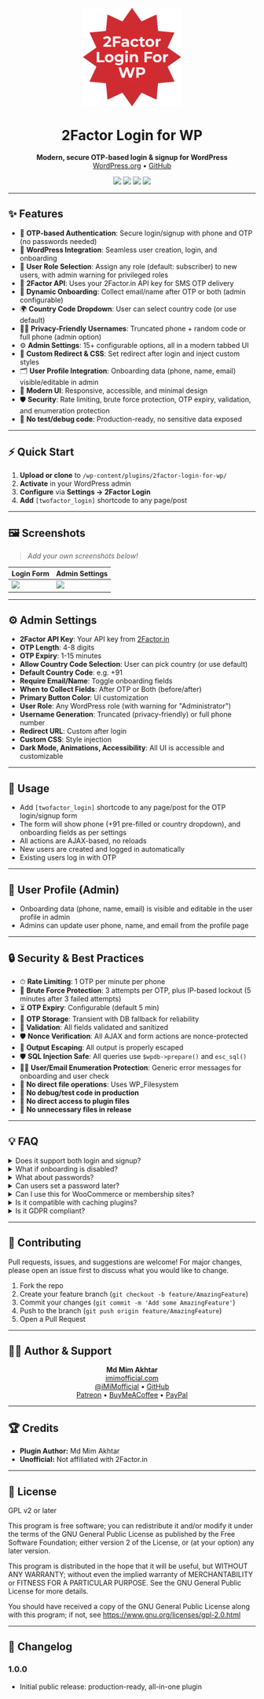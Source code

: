 <!-- Banner/Logo -->
<p align="center">
  <img src="https://raw.githubusercontent.com/iMiMofficial/2FactorLoginForWP/main/assets/img/logo.svg" alt="2Factor Login for WP" width="200"/>
</p>

<h1 align="center">2Factor Login for WP</h1>

<p align="center">
  <b>Modern, secure OTP-based login & signup for WordPress</b><br/>
  <a href="https://wordpress.org/plugins/2factor-login-for-wp/">WordPress.org</a> • <a href="https://github.com/iMiMofficial/2FactorLoginForWP">GitHub</a>
</p>

<p align="center">
  <img src="https://img.shields.io/badge/WordPress-5.0%2B-blue"/>
  <img src="https://img.shields.io/badge/Tested%20up%20to-6.8-brightgreen"/>
  <img src="https://img.shields.io/badge/License-GPLv2%2B-blue"/>
  <img src="https://img.shields.io/badge/Stable%20tag-1.0.0-blue"/>
</p>

---

## ✨ Features
- 🔐 **OTP-based Authentication**: Secure login/signup with phone and OTP (no passwords needed)
- 🔄 **WordPress Integration**: Seamless user creation, login, and onboarding
- 👤 **User Role Selection**: Assign any role (default: subscriber) to new users, with admin warning for privileged roles
- 📲 **2Factor API**: Uses your 2Factor.in API key for SMS OTP delivery
- 📝 **Dynamic Onboarding**: Collect email/name after OTP or both (admin configurable)
- 🌍 **Country Code Dropdown**: User can select country code (or use default)
- 🕵️‍♂️ **Privacy-Friendly Usernames**: Truncated phone + random code or full phone (admin option)
- ⚙️ **Admin Settings**: 15+ configurable options, all in a modern tabbed UI
- 🎨 **Custom Redirect & CSS**: Set redirect after login and inject custom styles
- 🗂 **User Profile Integration**: Onboarding data (phone, name, email) visible/editable in admin
- 💎 **Modern UI**: Responsive, accessible, and minimal design
- 🛡 **Security**: Rate limiting, brute force protection, OTP expiry, validation, and enumeration protection
- 🚫 **No test/debug code**: Production-ready, no sensitive data exposed

---

## ⚡ Quick Start
1. **Upload or clone** to `/wp-content/plugins/2factor-login-for-wp/`
2. **Activate** in your WordPress admin
3. **Configure** via <b>Settings → 2Factor Login</b>
4. **Add** `[twofactor_login]` shortcode to any page/post

---

## 🖼 Screenshots
> _Add your own screenshots below!_

| Login Form | Admin Settings |
|------------|---------------|
| ![](https://raw.githubusercontent.com/iMiMofficial/2FactorLoginForWP/main/assets/screenshots/login-form.png) | ![](https://raw.githubusercontent.com/iMiMofficial/2FactorLoginForWP/main/assets/screenshots/admin-settings.png) |

---

## ⚙️ Admin Settings
- **2Factor API Key**: Your API key from [2Factor.in](https://2factor.in)
- **OTP Length**: 4-8 digits
- **OTP Expiry**: 1-15 minutes
- **Allow Country Code Selection**: User can pick country (or use default)
- **Default Country Code**: e.g. +91
- **Require Email/Name**: Toggle onboarding fields
- **When to Collect Fields**: After OTP or Both (before/after)
- **Primary Button Color**: UI customization
- **User Role**: Any WordPress role (with warning for "Administrator")
- **Username Generation**: Truncated (privacy-friendly) or full phone number
- **Redirect URL**: Custom after login
- **Custom CSS**: Style injection
- **Dark Mode, Animations, Accessibility**: All UI is accessible and customizable

---

## 📝 Usage
- Add `[twofactor_login]` shortcode to any page/post for the OTP login/signup form
- The form will show phone (+91 pre-filled or country dropdown), and onboarding fields as per settings
- All actions are AJAX-based, no reloads
- New users are created and logged in automatically
- Existing users log in with OTP

---

## 👤 User Profile (Admin)
- Onboarding data (phone, name, email) is visible and editable in the user profile in admin
- Admins can update user phone, name, and email from the profile page

---

## 🔒 Security & Best Practices
- ⏱ **Rate Limiting**: 1 OTP per minute per phone
- 🚫 **Brute Force Protection**: 3 attempts per OTP, plus IP-based lockout (5 minutes after 3 failed attempts)
- ⏳ **OTP Expiry**: Configurable (default 5 min)
- 💾 **OTP Storage**: Transient with DB fallback for reliability
- 🧹 **Validation**: All fields validated and sanitized
- 🛡 **Nonce Verification**: All AJAX and form actions are nonce-protected
- 🧼 **Output Escaping**: All output is properly escaped
- 🛡 **SQL Injection Safe**: All queries use `$wpdb->prepare()` and `esc_sql()`
- 🕵️‍♂️ **User/Email Enumeration Protection**: Generic error messages for onboarding and user check
- 📁 **No direct file operations**: Uses WP_Filesystem
- 🚫 **No debug/test code in production**
- 🚫 **No direct access to plugin files**
- 🧹 **No unnecessary files in release**

---

## 💡 FAQ
<details>
<summary>Does it support both login and signup?</summary>
Yes! If the phone exists, user logs in. If not, a new user is created.
</details>
<details>
<summary>What if onboarding is disabled?</summary>
Username and email are auto-generated from the phone number.
</details>
<details>
<summary>What about passwords?</summary>
Passwords are randomly generated and not shown to the user. Users log in with OTP.
</details>
<details>
<summary>Can users set a password later?</summary>
Yes, via the default WordPress "Lost your password?" link or admin profile.
</details>
<details>
<summary>Can I use this for WooCommerce or membership sites?</summary>
Yes, it works with any plugin that uses standard WordPress user accounts.
</details>
<details>
<summary>Is it compatible with caching plugins?</summary>
Yes, OTPs are stored in transients with DB fallback for reliability.
</details>
<details>
<summary>Is it GDPR compliant?</summary>
No personal data is sent to 2Factor.in except the phone number for OTP delivery. All data is stored in your WordPress site.
</details>

---

## 🤝 Contributing
Pull requests, issues, and suggestions are welcome! For major changes, please open an issue first to discuss what you would like to change.

1. Fork the repo
2. Create your feature branch (`git checkout -b feature/AmazingFeature`)
3. Commit your changes (`git commit -m 'Add some AmazingFeature'`)
4. Push to the branch (`git push origin feature/AmazingFeature`)
5. Open a Pull Request

---

## 🙋‍♂️ Author & Support
<p align="center">
  <b>Md Mim Akhtar</b><br/>
  <a href="https://www.imimofficial.com">imimofficial.com</a><br/>
  <a href="https://twitter.com/iMiMofficial">@iMiMofficial</a> • <a href="https://github.com/iMiMofficial">GitHub</a><br/>
  <a href="https://www.patreon.com/iMiMofficial">Patreon</a> • <a href="https://www.buymeacoffee.com/imimofficial">BuyMeACoffee</a> • <a href="https://paypal.me/imimofficial">PayPal</a>
</p>

---

## 🏆 Credits
- **Plugin Author:** Md Mim Akhtar
- **Unofficial:** Not affiliated with 2Factor.in

---

## 📜 License
GPL v2 or later

This program is free software; you can redistribute it and/or modify it under the terms of the GNU General Public License as published by the Free Software Foundation; either version 2 of the License, or (at your option) any later version.

This program is distributed in the hope that it will be useful, but WITHOUT ANY WARRANTY; without even the implied warranty of MERCHANTABILITY or FITNESS FOR A PARTICULAR PURPOSE. See the GNU General Public License for more details.

You should have received a copy of the GNU General Public License along with this program; if not, see https://www.gnu.org/licenses/gpl-2.0.html

---

## 📅 Changelog
### 1.0.0
- Initial public release: production-ready, all-in-one plugin 
